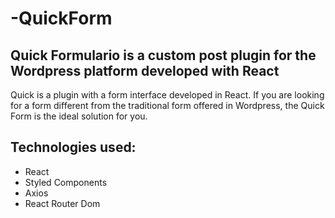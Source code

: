 # -QuickForm
## Quick Formulario is a custom post plugin for the Wordpress platform developed with React
Quick is a plugin with a form interface developed in React. If you are looking for a form different from the traditional form offered in Wordpress, the Quick Form is the ideal solution for you.

## Technologies used:

- React
- Styled Components
- Axios
- React Router Dom
